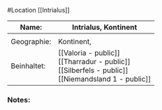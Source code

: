 #Location [[Intrialus]]

| Name:       | Intrialus, Kontinent                                                                                     |
| ----------- | -------------------------------------------------------------------------------------------------------- |
|             |                                                                                                          |
| Geographie: | Kontinent,                                                                                               |
| Beinhaltet: | [[Valoria - public]]<br>[[Tharradur - public]]<br>[[Silberfels - public]]<br>[[Niemandsland 1 - public]] |
### Notes:


